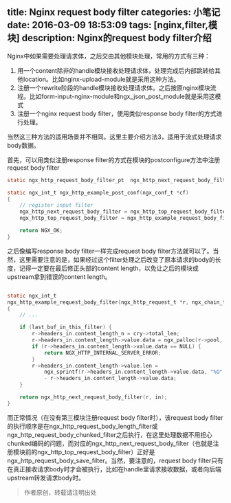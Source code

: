 title: Nginx request body filter
categories: 小笔记
date: 2016-03-09 18:53:09
tags: [nginx,filter,模块]
description: Nginx的request body filter介绍
---

Nginx中如果需要处理请求体，之后交由其他模块处理，常用的方式有三种：

1. 用一个content除非的handle模块接收处理请求体，处理完成后内部跳转给其他location。比如nginx-upload-module就是采用这种方法。
2. 注册一个rewrite阶段的handle模块接收处理请求体。之后按原nginx模块流程。比如form-input-nginx-module和ngx_json_post_module就是采用这模式
3. 注册一个nginx request body filter，使用类似response body filter的方式进行处理。

当然这三种方法的适用场景并不相同。这里主要介绍方法3，适用于流式处理请求body数据。

首先，可以用类似注册response filter的方式在模块的postconfigure方法中注册request body filter
```c
static ngx_http_request_body_filter_pt  ngx_http_next_request_body_filter;

static ngx_int_t ngx_http_example_post_conf(ngx_conf_t *cf)
{
    // register input filter
    ngx_http_next_request_body_filter = ngx_http_top_request_body_filter;
    ngx_http_top_request_body_filter = ngx_http_example_request_body_filter;

    return NGX_OK;
}

```
之后像编写response body filter一样完成request body filter方法就可以了。当然，这里需要注意的是，如果经过这个filter处理之后改变了原本请求的body的长度，记得一定要在最后修正头部的content length，以免让之后的模块或upstream拿到错误的content length。
```c

static ngx_int_t
ngx_http_example_request_body_filter(ngx_http_request_t *r, ngx_chain_t *in)
{
    // ...

    if (last_buf_in_this_filter) {
        r->headers_in.content_length_n = cry->total_len;
        r->headers_in.content_length->value.data = ngx_palloc(r->pool, NGX_OFF_T_LEN);
        if (r->headers_in.content_length->value.data == NULL) {
            return NGX_HTTP_INTERNAL_SERVER_ERROR;
        }
        r->headers_in.content_length->value.len =
            ngx_sprintf(r->headers_in.content_length->value.data, "%O", r->headers_in.content_length_n)
            - r->headers_in.content_length->value.data;
    }

    return ngx_http_next_request_body_filter(r, in);
}

```

而正常情况（在没有第三模块注册request body filter时），该request body filter的执行顺序是在ngx_http_request_body_length_filter或ngx_http_request_body_chunked_filter之后执行，在这里处理数据不用担心chunked编码的问题，而对应的ngx_http_next_request_body_filter（也就是注册模块前的ngx_http_top_request_body_filter）正好是ngx_http_request_body_save_filter。当然，要注意的，request body filter只有在真正接收请求body时才会被执行，比如在handle里请求接收数据，或者向后端upstream转发请求body时。


> 作者原创，转载请注明出处
